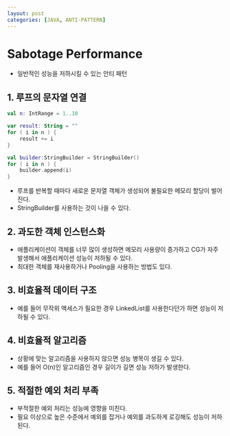 ```yaml
---
layout: post
categories: [JAVA, ANTI-PATTERN]
---
```


# Sabotage Performance

- 일반적인 성능을 저하시킬 수 있는 안티 패턴

## 1. 루프의 문자열 연결
```kotlin
val n: IntRange = 1..10

var result: String = ""
for ( i in n ) {
    result += i
}

val builder:StringBuilder = StringBuilder()
for ( i in n ) {
    builder.append(i)
}
```

- 루프를 반복할 때마다 새로운 문자열 객체가 생성되어 불필요한 메모리 할당이 벌어진다. 
- StringBuilder를 사용하는 것이 나을 수 있다.

## 2. 과도한 객체 인스턴스화 
- 애플리케이션이 객체를 너무 많이 생성하면 메모리 사용량이 증가하고 CG가 자주 발생해서 애플리케이션 성능이 저하될 수 있다.
- 최대한 객체를 재사용하거나 Pooling을 사용하는 방법도 있다.

## 3. 비효율적 데이터 구조
- 예를 들어 무작위 액세스가 필요한 경우 LinkedList를 사용한다던가 하면 성능이 저하될 수 있다.

## 4. 비효율적 알고리즘
- 상황에 맞는 알고리즘을 사용하지 않으면 성능 병목이 생길 수 있다.
- 예를 들어 O(n)인 알고리즘인 경우 길이가 길면 성능 저하가 발생한다.

## 5. 적절한 예외 처리 부족
- 부적절한 예외 처리는 성능에 영향을 미친다. 
- 필요 이상으로 높은 수준에서 예외를 잡거나 예외를 과도하게 로깅해도 성능이 저하된다.
